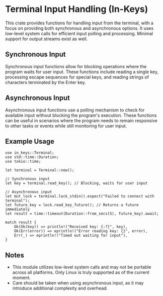 # Terminal Input Handling (In-Keys)

This crate provides functions for handling input from the terminal, with a focus on providing
both synchronous and asynchronous options. It uses low-level system calls for efficient input
polling and processing. Minimal support for output streams exist as well. 

## Synchronous Input

Synchronous input functions allow for blocking operations where the program waits for user input.
These functions include reading a single key, processing escape sequences for special keys, and
reading strings of characters terminated by the Enter key.

## Asynchronous Input

Asynchronous input functions use a polling mechanism to check for available input without blocking
the program's execution. These functions can be useful in scenarios where the program needs to
remain responsive to other tasks or events while still monitoring for user input.

## Example Usage

```rust,ignore
use in_keys::Terminal;
use std::time::Duration;
use tokio::time;

let terminal = Terminal::new();

// Synchronous input
let key = terminal.read_key(); // Blocking, waits for user input

// Asynchronous input
let mut lock = terminal.lock_stdin().expect("Failed to connect with terminal");
let future_key = lock.read_key_future(); // Returns a future immediately
let result = time::timeout(Duration::from_secs(5), future_key).await;

match result {
    Ok(Ok(key)) => println!("Received key: {:?}", key),
    Ok(Err(error)) => eprintln!("Error reading key: {}", error),
    Err(_) => eprintln!("Timed out waiting for input"),
}
```

## Notes

- This module utilizes low-level system calls and may not be portable across all platforms.
  Only Linux is truly supported as of the current moment.
- Care should be taken when using asynchronous input, as it may introduce additional complexity
  and overhead.
